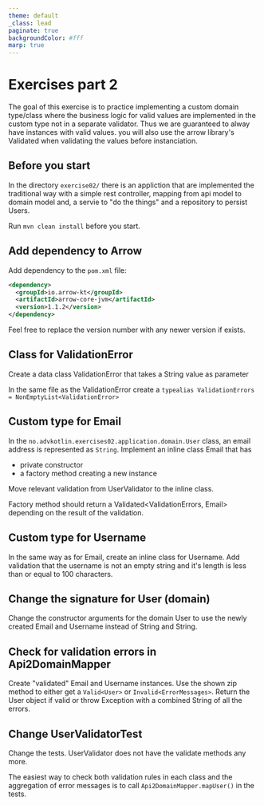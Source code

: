 ```yaml
---
theme: default
_class: lead
paginate: true
backgroundColor: #fff
marp: true
---
```


# Exercises part 2
The goal of this exercise is to practice implementing a custom domain type/class
where the business logic for valid values are implemented in the custom type 
not in a separate validator. Thus we are guaranteed to alway have instances with
valid values. you will also use the arrow library's Validated when validating the
values before instanciation.

## Before you start
In the directory `exercise02/` there is an appliction that are implemented the
traditional way with a simple rest controller, mapping from api model to domain model and, a servie to "do the things" and a repository to persist Users.

Run `mvn clean install` before you start.

## Add dependency to Arrow
Add dependency to the `pom.xml` file:
```xml
<dependency>
  <groupId>io.arrow-kt</groupId>
  <artifactId>arrow-core-jvm</artifactId>
  <version>1.1.2</version>
</dependency>
```
Feel free to replace the version number with any newer version if exists.

## Class for ValidationError
Create a data class ValidationError that takes a String value as parameter

In the same file as the ValidationError create a `typealias ValidationErrors = NonEmptyList<ValidationError>`

## Custom type for Email
In the `no.advkotlin.exercises02.application.domain.User` class, an email address
is represented as `String`. Implement an inline class Email that has
 - private constructor
 - a factory method creating a new instance

Move relevant validation from UserValidator to the inline class.

Factory method should return a Validated<ValidationErrors, Email> depending on the result of the validation.

## Custom type for Username
In the same way as for Email, create an inline class for Username.
Add validation that the username is not an empty string and it's length is less than or equal to 100 characters.

## Change the signature for User (domain)
Change the constructor arguments for the domain User to use the newly created
Email and Username instead of String and String.

## Check for validation errors in Api2DomainMapper
Create "validated" Email and Username instances. Use the shown zip method to either get a `Valid<User>` or `Invalid<ErrorMessages>`. Return the User object if valid or throw Exception with a combined String of all the errors.

## Change UserValidatorTest
Change the tests. UserValidator does not have the validate methods any more.

The easiest way to check both validation rules in each class and the aggregation of error messages is to call `Api2DomainMapper.mapUser()` in the tests.


